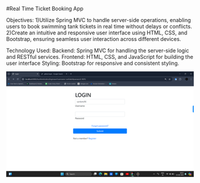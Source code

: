 #Real Time Ticket Booking App

Objectives: 1)Utilize Spring MVC to handle server-side operations, enabling users to book swimming tank tickets in real time without delays or conflicts. 
2)Create an intuitive and responsive user interface using HTML, CSS, and Bootstrap, ensuring seamless user interaction across different devices.

Technology Used: Backend: Spring MVC for handling the server-side logic and RESTful services. 
Frontend: HTML, CSS, and JavaScript for building the user interface 
Styling: Bootstrap for responsive and consistent styling.

![Login](https://github.com/sankets96/Spring_projects/blob/master/Screenshots/Login.png)

